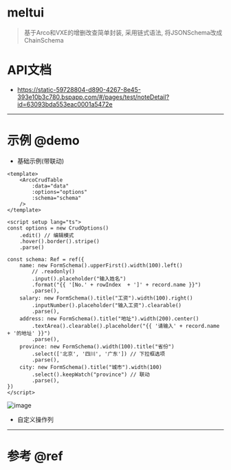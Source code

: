 # meltui

> 基于Arco和VXE的增删改查简单封装, 采用链式语法, 将JSONSchema改成ChainSchema

# API文档

- https://static-59728804-d890-4267-8e45-393e10b3c780.bspapp.com/#/pages/test/noteDetail?id=63093bda553eac0001a5472e

---

# 示例 @demo

- 基础示例(带联动)

```vue
<template>
    <ArcoCrudTable 
        :data="data" 
        :options="options" 
        :schema="schema" 
    />
</template>

<script setup lang="ts">
const options = new CrudOptions()
    .edit() // 编辑模式
    .hover().border().stripe()
    .parse()

const schema: Ref = ref({
    name: new FormSchema().upperFirst().width(100).left()
        // .readonly()
        .input().placeholder("输入姓名")
        .format("{{ '[No.' + rowIndex  + ']' + record.name }}")
        .parse(),
    salary: new FormSchema().title("工资").width(100).right() 
        .inputNumber().placeholder("输入工资").clearable()
        .parse(),
    address: new FormSchema().title("地址").width(200).center()
        .textArea().clearable().placeholder("{{ '请输入' + record.name + '的地址' }}")
        .parse(),
    province: new FormSchema().width(100).title("省份")
        .select(['北京', '四川', '广东']) // 下拉框选项
        .parse(),
    city: new FormSchema().title("城市").width(100)
        .select().keepWatch("province") // 联动
        .parse(),
})
</script>
```

![image](https://user-images.githubusercontent.com/16240829/188521161-be5557dc-112f-49a9-a91e-930a086948f3.png)

- 自定义操作列

---

# 参考 @ref